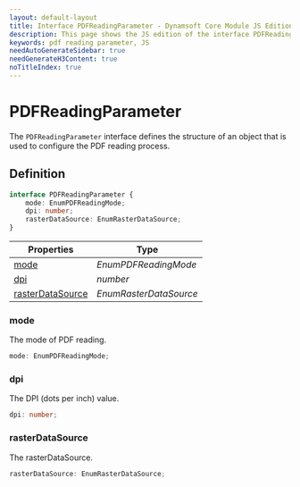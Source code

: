 ```yaml
---
layout: default-layout
title: Interface PDFReadingParameter - Dynamsoft Core Module JS Edition API Reference
description: This page shows the JS edition of the interface PDFReadingParameter in Dynamsoft Core Module.
keywords: pdf reading parameter, JS
needAutoGenerateSidebar: true
needGenerateH3Content: true
noTitleIndex: true
---
```


# PDFReadingParameter

The `PDFReadingParameter` interface defines the structure of an object that is used to configure the PDF reading process.

## Definition

```typescript
interface PDFReadingParameter {
    mode: EnumPDFReadingMode;
    dpi: number;
    rasterDataSource: EnumRasterDataSource;
} 
```
  
| Properties | Type |
|---------- | ---- |
| [mode](#mode) | *EnumPDFReadingMode* |
| [dpi](#dpi) | *number* |
| [rasterDataSource](#rasterdatasource) | *EnumRasterDataSource* |

### mode

The mode of PDF reading.

```typescript
mode: EnumPDFReadingMode;
```

### dpi

The DPI (dots per inch) value.

```typescript
dpi: number;
```

### rasterDataSource

The rasterDataSource.

```typescript
rasterDataSource: EnumRasterDataSource;
```